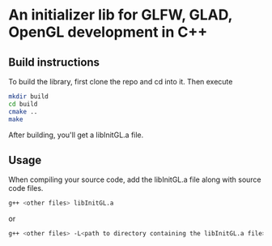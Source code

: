 # An initializer lib for GLFW, GLAD, OpenGL development in C++

## Build instructions

To build the library, first clone the repo and cd into it. Then execute

```bash
mkdir build
cd build
cmake ..
make
```

After building, you'll get a libInitGL.a file.

## Usage

When compiling your source code, add the libInitGL.a file along with source code files.

```bash
g++ <other files> libInitGL.a
```
or 
```bash
g++ <other files> -L<path to directory containing the libInitGL.a file> -lInitGL
```
